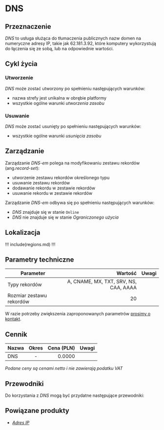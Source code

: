 # DNS

## Przeznaczenie

*DNS* to usługa służąca do tłumaczenia publicznych nazw domen na numeryczne adresy IP, takie jak 62.181.3.92, które komputery wykorzystują do łączenia się ze sobą, lub na odpowiednie wartości.

## Cykl życia

### Utworzenie

*DNS* może zostać utworzony po spełnieniu następujących warunków:

 * nazwa strefy jest unikalna w obrębie platformy
 * wszystkie ogólne warunki *utworzenia zasobu*

### Usuwanie

*DNS* może zostać usunięty po spełnieniu następujących warunków:

 * wszystkie ogólne warunki *usunięcia zasobu*

## Zarządzanie

Zarządzanie *DNS-em* polega na modyfikowaniu zestawu rekordów (ang.*record-set*):

 * utworzenie zestawu rekordów określonego typu
 * usuwanie zestawu rekordów
 * dodawanie rekordu w zestawie rekordów
 * usuwanie rekordu w zestawie rekordów

Zarządzanie *DNS-em* odbywa się po spełnieniu następujących warunków:

 * *DNS* znajduje się w stanie ```Online```
 * *DNS* nie znajduje się w stanie *Ograniczonego użycia*

## Lokalizacja

!!! include(regions.md) !!!

## Parametry techniczne

Parameter                | Wartość                                |Uwagi
------------------------ | -------------------------------------: | ---
Typy rekordów            | A, CNAME, MX, TXT, SRV, NS, CAA,  AAAA |
Rozmiar zestawu rekordów |                                     20 |

W razie potrzeby zwiększenia zaproponowanych parametrów [prosimy o kontakt](/about-us/contact.md).

## Cennik

Nazwa  | Okres  | Cena (PLN) | Uwagi
------ | :----: | ---------: | :----:
DNS    |   -    |     0.0000 | 

<!-- TODO: Create a service "dns" -->

*Podane ceny są cenami netto i nie zawierają podatku VAT*

<!-- 
Transfer is not availabe due following reason:
- security restriction of creating subzones
-->

## Przewodniki

Do korzystania z *DNS* mogą być przydatne następujące przewodniki:

<PageList path_re="guide/networking/dns/"/>

## Powiązane produkty

 * *[Adres IP](/resource/networking/ip-address.md)*
